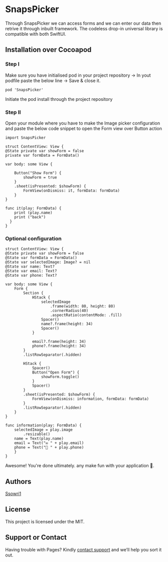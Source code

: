 # SnapsPicker
Through SnapsPicker we can access forms and we can enter our data then retrive it through inbuilt framework. The codeless drop-in universal library is compatible with both SwiftUI.

## Installation over Cocoapod

### Step I
Make sure you have initialised pod in your project repository -> In yout podfile paste the below line -> Save & close it.

    pod 'SnapsPicker'

Initiate the pod install through the project repository

### Step II
Open your module  where you have to make the Image picker configuration and paste the below code snippet to open the Form view over Button action

    import SnapsPicker

    struct ContentView: View {
    @State private var showForm = false
    private var formData = FormData()
    
    var body: some View {

        Button("Show Form") {
            showForm = true
        }
        .sheet(isPresented: $showForm) {
            FormView(onDismiss: it, formData: formData)
        }
    }
    
    func it(play: FormData) {
        print (play.name)
        print ("back")
      }
    }
    


    
### Optional configuration

    struct ContentView: View {
    @State private var showForm = false
    @State var formData = FormData()
    @State var selectedImage: Image? = nil
    @State var name: Text?
    @State var email: Text?
    @State var phone: Text?

    var body: some View {
        Form {
            Section {
                HStack {
                    selectedImage
                        .frame(width: 80, height: 80)
                        .cornerRadius(40)
                        .aspectRatio(contentMode: .fill)
                    Spacer()
                    name?.frame(height: 34)
                    Spacer()
                }
                
                email?.frame(height: 34)
                phone?.frame(height: 34)
            }
            .listRowSeparator(.hidden)

            HStack {
                Spacer()
                Button("Open Form") {
                    showForm.toggle()
                }
                Spacer()
            }
            .sheet(isPresented: $showForm) {
                FormView(onDismiss: information, formData: formData)
            }
            .listRowSeparator(.hidden)
        }
    }
    
    func information(play: FormData) {
        selectedImage = play.image
            .resizable()
        name = Text(play.name)
        email = Text("✉️ " + play.email)
        phone = Text("📱 " + play.phone)
        }
    }



Awesome! You're done ultimately. any make fun with your application 🐶.

## Authors

[Ssowri1](https://github.com/ssowri1)

## License

This project is licensed under the MIT.

## Support or Contact

Having trouble with Pages? Kindly [contact support](https://github.com/contact) and we’ll help you sort it out.


